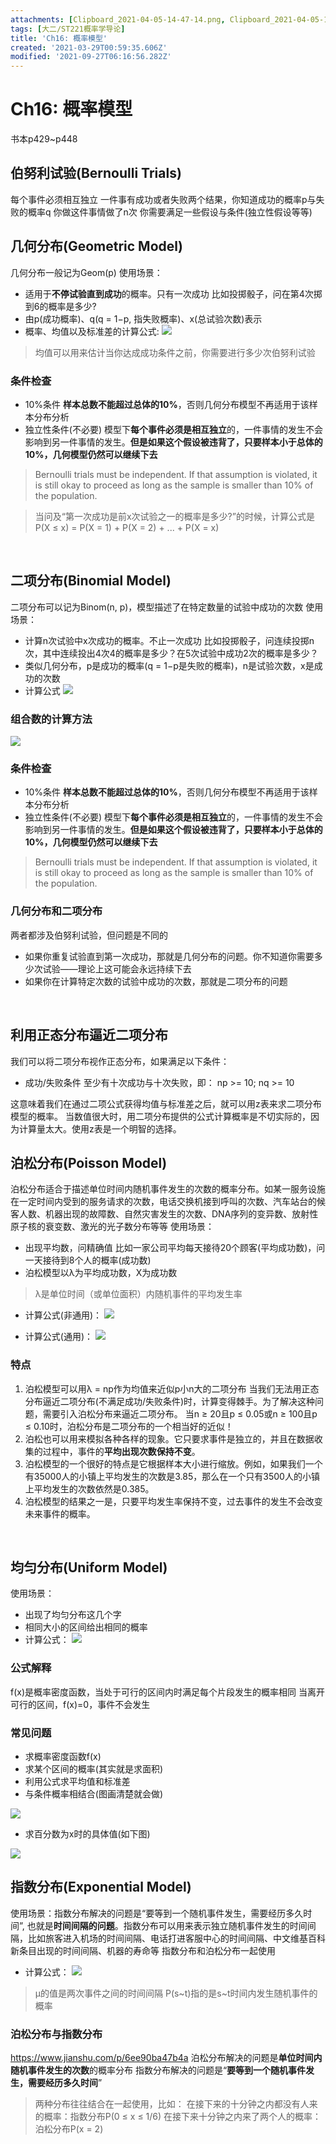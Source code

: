 ```yaml
---
attachments: [Clipboard_2021-04-05-14-47-14.png, Clipboard_2021-04-05-15-21-46.png, Clipboard_2021-04-05-15-27-01.png, Clipboard_2021-04-05-15-43-20.png, Clipboard_2021-04-05-16-10-16.png, Clipboard_2021-04-05-16-11-53.png, Clipboard_2021-04-05-16-20-24.png, Clipboard_2021-04-05-16-24-59.png, Clipboard_2021-04-05-16-30-35.png, Clipboard_2021-04-05-21-59-58.png, Clipboard_2021-07-03-17-22-53.png]
tags: [大二/ST221概率学导论]
title: 'Ch16: 概率模型'
created: '2021-03-29T00:59:35.606Z'
modified: '2021-09-27T06:16:56.282Z'
---
```


# Ch16: 概率模型
书本p429~p448

## 伯努利试验(Bernoulli Trials)
每个事件必须相互独立
一件事有成功或者失败两个结果，你知道成功的概率p与失败的概率q
你做这件事情做了n次
你需要满足一些假设与条件(独立性假设等等)
<br>

## 几何分布(Geometric Model)
几何分布一般记为Geom(p)
使用场景：
- 适用于**不停试验直到成功**的概率。只有一次成功
比如投掷骰子，问在第4次掷到6的概率是多少?
- 由p(成功概率)、q(q = 1−p, 指失败概率)、x(总试验次数)表示
- 概率、均值以及标准差的计算公式:
![](@attachment/Clipboard_2021-04-05-14-47-14.png)
> 均值可以用来估计当你达成成功条件之前，你需要进行多少次伯努利试验

### 条件检查
- 10%条件
**样本总数不能超过总体的10%**，否则几何分布模型不再适用于该样本分布分析
- 独立性条件(不必要)
模型下**每个事件必须是相互独立**的，一件事情的发生不会影响到另一件事情的发生。**但是如果这个假设被违背了，只要样本小于总体的10%，几何模型仍然可以继续下去**
>  Bernoulli trials must be independent. If that assumption is violated, it is still okay to proceed as long as the sample is smaller than 10% of the population. 

> 当问及“第一次成功是前x次试验之一的概率是多少?”的时候，计算公式是P(X ≤ x) = P(X = 1) + P(X = 2) + ... + P(X = x)

<br>

## 二项分布(Binomial Model)
二项分布可以记为Binom(n, p)，模型描述了在特定数量的试验中成功的次数
使用场景：
- 计算n次试验中x次成功的概率。不止一次成功
比如投掷骰子，问连续投掷n次，其中连续投出4次4的概率是多少？在5次试验中成功2次的概率是多少？
- 类似几何分布，p是成功的概率(q = 1−p是失败的概率)，n是试验次数，x是成功的次数
- 计算公式
![](@attachment/Clipboard_2021-04-05-15-21-46.png)

### 组合数的计算方法
![](@attachment/Clipboard_2021-07-03-17-22-53.png)

### 条件检查
- 10%条件
**样本总数不能超过总体的10%**，否则几何分布模型不再适用于该样本分布分析
- 独立性条件(不必要)
模型下**每个事件必须是相互独立**的，一件事情的发生不会影响到另一件事情的发生。**但是如果这个假设被违背了，只要样本小于总体的10%，几何模型仍然可以继续下去**
>  Bernoulli trials must be independent. If that assumption is violated, it is still okay to proceed as long as the sample is smaller than 10% of the population. 

### 几何分布和二项分布
两者都涉及伯努利试验，但问题是不同的
- 如果你重复试验直到第一次成功，那就是几何分布的问题。你不知道你需要多少次试验——理论上这可能会永远持续下去
- 如果你在计算特定次数的试验中成功的次数，那就是二项分布的问题
<br>

## 利用正态分布逼近二项分布
我们可以将二项分布视作正态分布，如果满足以下条件：
- 成功/失败条件
至少有十次成功与十次失败，即：
np >= 10; nq >= 10

这意味着我们在通过二项公式获得均值与标准差之后，就可以用z表来求二项分布模型的概率。
当数值很大时，用二项分布提供的公式计算概率是不切实际的，因为计算量太大。使用z表是一个明智的选择。
<br>

## 泊松分布(Poisson Model)
泊松分布适合于描述单位时间内随机事件发生的次数的概率分布。如某一服务设施在一定时间内受到的服务请求的次数，电话交换机接到呼叫的次数、汽车站台的候客人数、机器出现的故障数、自然灾害发生的次数、DNA序列的变异数、放射性原子核的衰变数、激光的光子数分布等等
使用场景：
- 出现平均数，问精确值
比如一家公司平均每天接待20个顾客(平均成功数)，问一天接待到8个人的概率(成功数)
- 泊松模型以λ为平均成功数，X为成功数
> λ是单位时间（或单位面积）内随机事件的平均发生率
- 计算公式(非通用)：
![](@attachment/Clipboard_2021-04-05-15-43-20.png)

- 计算公式(通用)：
![](@attachment/Clipboard_2021-04-05-21-59-58.png)

### 特点
1. 泊松模型可以用λ = np作为均值来近似p小n大的二项分布
当我们无法用正态分布逼近二项分布(不满足成功/失败条件)时，计算变得棘手。为了解决这种问题，需要引入泊松分布来逼近二项分布。
当n ≥ 20且p ≤ 0.05或n ≥ 100且p ≤ 0.10时，泊松分布是二项分布的一个相当好的近似！
2. 泊松也可以用来模拟各种各样的现象。它只要求事件是独立的，并且在数据收集的过程中，事件的**平均出现次数保持不变**。
3. 泊松模型的一个很好的特点是它根据样本大小进行缩放。例如，如果我们一个有35000人的小镇上平均发生的次数是3.85，那么在一个只有3500人的小镇上平均发生的次数依然是0.385。
4. 泊松模型的结果之一是，只要平均发生率保持不变，过去事件的发生不会改变未来事件的概率。
<br>

## 均匀分布(Uniform Model)
使用场景：
- 出现了均匀分布这几个字
- 相同大小的区间给出相同的概率
- 计算公式：
![](@attachment/Clipboard_2021-04-05-16-10-16.png)

### 公式解释
f(x)是概率密度函数，当处于可行的区间内时满足每个片段发生的概率相同
当离开可行的区间，f(x)=0，事件不会发生
### 常见问题
- 求概率密度函数f(x)
- 求某个区间的概率(其实就是求面积)
- 利用公式求平均值和标准差
- 与条件概率相结合(图画清楚就会做)

![](@attachment/Clipboard_2021-04-05-16-20-24.png)

- 求百分数为x时的具体值(如下图)

![](@attachment/Clipboard_2021-04-05-16-24-59.png)
<br>

## 指数分布(Exponential Model)
使用场景：指数分布解决的问题是“要等到一个随机事件发生，需要经历多久时间”, 也就是**时间间隔的问题**。指数分布可以用来表示独立随机事件发生的时间间隔，比如旅客进入机场的时间间隔、电话打进客服中心的时间间隔、中文维基百科新条目出现的时间间隔、机器的寿命等
指数分布和泊松分布一起使用
- 计算公式：
![](@attachment/Clipboard_2021-04-05-16-30-35.png)
> μ的值是两次事件之间的时间间隔
P(s\~t)指的是s\~t时间内发生随机事件的概率

### 泊松分布与指数分布
https://www.jianshu.com/p/6ee90ba47b4a
泊松分布解决的问题是**单位时间内随机事件发生的次数**的概率分布
指数分布解决的问题是“**要等到一个随机事件发生，需要经历多久时间**”
> 两种分布往往结合在一起使用，比如：
在接下来的十分钟之内都没有人来的概率：指数分布P(0 ≤ x ≤ 1/6)
在接下来十分钟之内来了两个人的概率：泊松分布P(x = 2)


